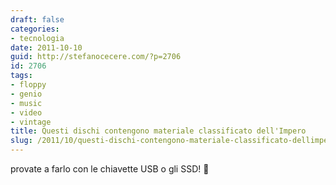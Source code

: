 ```yaml
---
draft: false
categories:
- tecnologia
date: 2011-10-10
guid: http://stefanocecere.com/?p=2706
id: 2706
tags:
- floppy
- genio
- music
- video
- vintage
title: Questi dischi contengono materiale classificato dell'Impero
slug: /2011/10/questi-dischi-contengono-materiale-classificato-dellimpero/
---
```


provate a farlo con le chiavette USB o gli SSD! 🙂